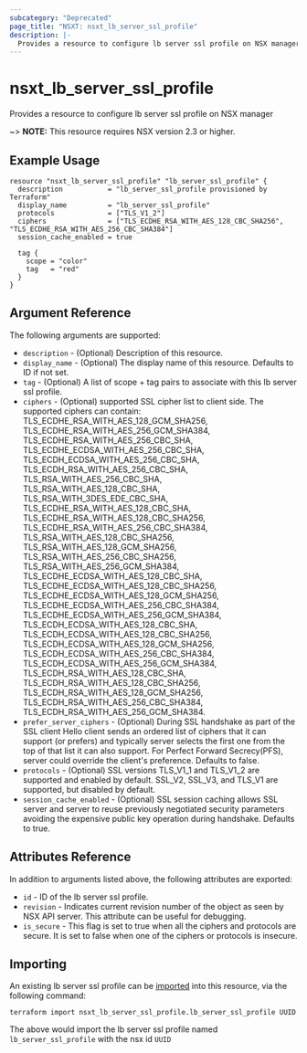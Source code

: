 ```yaml
---
subcategory: "Deprecated"
page_title: "NSXT: nsxt_lb_server_ssl_profile"
description: |-
  Provides a resource to configure lb server ssl profile on NSX manager
---
```


# nsxt_lb_server_ssl_profile

Provides a resource to configure lb server ssl profile on NSX manager

~> **NOTE:** This resource requires NSX version 2.3 or higher.

## Example Usage

```hcl
resource "nsxt_lb_server_ssl_profile" "lb_server_ssl_profile" {
  description           = "lb_server_ssl_profile provisioned by Terraform"
  display_name          = "lb_server_ssl_profile"
  protocols             = ["TLS_V1_2"]
  ciphers               = ["TLS_ECDHE_RSA_WITH_AES_128_CBC_SHA256", "TLS_ECDHE_RSA_WITH_AES_256_CBC_SHA384"]
  session_cache_enabled = true

  tag {
    scope = "color"
    tag   = "red"
  }
}
```

## Argument Reference

The following arguments are supported:

* `description` - (Optional) Description of this resource.
* `display_name` - (Optional) The display name of this resource. Defaults to ID if not set.
* `tag` - (Optional) A list of scope + tag pairs to associate with this lb server ssl profile.
* `ciphers` - (Optional) supported SSL cipher list to client side. The supported ciphers can contain: TLS_ECDHE_RSA_WITH_AES_128_GCM_SHA256, TLS_ECDHE_RSA_WITH_AES_256_GCM_SHA384, TLS_ECDHE_RSA_WITH_AES_256_CBC_SHA, TLS_ECDHE_ECDSA_WITH_AES_256_CBC_SHA, TLS_ECDH_ECDSA_WITH_AES_256_CBC_SHA, TLS_ECDH_RSA_WITH_AES_256_CBC_SHA, TLS_RSA_WITH_AES_256_CBC_SHA, TLS_RSA_WITH_AES_128_CBC_SHA, TLS_RSA_WITH_3DES_EDE_CBC_SHA, TLS_ECDHE_RSA_WITH_AES_128_CBC_SHA, TLS_ECDHE_RSA_WITH_AES_128_CBC_SHA256, TLS_ECDHE_RSA_WITH_AES_256_CBC_SHA384, TLS_RSA_WITH_AES_128_CBC_SHA256, TLS_RSA_WITH_AES_128_GCM_SHA256, TLS_RSA_WITH_AES_256_CBC_SHA256, TLS_RSA_WITH_AES_256_GCM_SHA384, TLS_ECDHE_ECDSA_WITH_AES_128_CBC_SHA, TLS_ECDHE_ECDSA_WITH_AES_128_CBC_SHA256, TLS_ECDHE_ECDSA_WITH_AES_128_GCM_SHA256, TLS_ECDHE_ECDSA_WITH_AES_256_CBC_SHA384, TLS_ECDHE_ECDSA_WITH_AES_256_GCM_SHA384, TLS_ECDH_ECDSA_WITH_AES_128_CBC_SHA, TLS_ECDH_ECDSA_WITH_AES_128_CBC_SHA256, TLS_ECDH_ECDSA_WITH_AES_128_GCM_SHA256, TLS_ECDH_ECDSA_WITH_AES_256_CBC_SHA384, TLS_ECDH_ECDSA_WITH_AES_256_GCM_SHA384, TLS_ECDH_RSA_WITH_AES_128_CBC_SHA, TLS_ECDH_RSA_WITH_AES_128_CBC_SHA256, TLS_ECDH_RSA_WITH_AES_128_GCM_SHA256, TLS_ECDH_RSA_WITH_AES_256_CBC_SHA384, TLS_ECDH_RSA_WITH_AES_256_GCM_SHA384.
* `prefer_server_ciphers` - (Optional) During SSL handshake as part of the SSL client Hello client sends an ordered list of ciphers that it can support (or prefers) and typically server selects the first one from the top of that list it can also support. For Perfect Forward Secrecy(PFS), server could override the client's preference. Defaults to false.
* `protocols` - (Optional) SSL versions TLS_V1_1 and TLS_V1_2 are supported and enabled by default. SSL_V2, SSL_V3, and TLS_V1 are supported, but disabled by default.
* `session_cache_enabled` - (Optional) SSL session caching allows SSL server and server to reuse previously negotiated security parameters avoiding the expensive public key operation during handshake. Defaults to true.

## Attributes Reference

In addition to arguments listed above, the following attributes are exported:

* `id` - ID of the lb server ssl profile.
* `revision` - Indicates current revision number of the object as seen by NSX API server. This attribute can be useful for debugging.
* `is_secure` - This flag is set to true when all the ciphers and protocols are secure. It is set to false when one of the ciphers or protocols is insecure.

## Importing

An existing lb server ssl profile can be [imported][docs-import] into this resource, via the following command:

[docs-import]: https://developer.hashicorp.com/terraform/cli/import

```shell
terraform import nsxt_lb_server_ssl_profile.lb_server_ssl_profile UUID
```

The above would import the lb server ssl profile named `lb_server_ssl_profile` with the nsx id `UUID`

